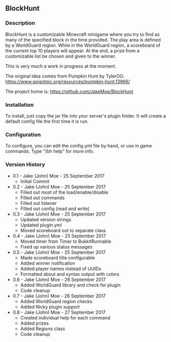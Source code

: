 ## BlockHunt

### Description

BlockHunt is a customizable Minecraft minigame where you try to find as many of the specified block in the time provided. The play area is defined by a WorldGuard region. While in the WorldGuard region, a scoreboard of the current top 10 players will appear. At the end, a prize from a customizable list be chosen and given to the winner.

This is very much a work in progress at the moment.

The original idea comes from Pumpkin Hunt by TylerOG: https://www.spigotmc.org/resources/pumpkin-hunt.13966/

The project home is: https://github.com/JakeMoe/BlockHunt

### Installation

To install, just copy the jar file into your server's plugin folder. It will create a default config file the first time it is run.

### Configuration

To configure, you can edit the config.yml file by hand, or use in game commands. Type "/bh help" for more info. 

### Version History

* 0.1 - Jake (John) Moe - 25 September 2017
  * Initial Commit
* 0.2 - Jake (John) Moe - 25 September 2017
  * Filled out most of the load/enable/disable
  * Filled out commands
  * Filled out listener
  * Filled out config (read and write)
* 0.3 - Jake (John) Moe - 25 September 2017
  * Updated version strings
  * Updated plugin.yml
  * Moved scoreboard out to separate class
* 0.4 - Jake (John) Moe - 25 September 2017
  * Moved timer from Timer to BukkitRunnable
  * Fixed up various status messages
* 0.5 - Jake (John) Moe - 25 September 2017
  * Made scoreboard title configurable
  * Added winner notification
  * Added player names instead of UUIDs
  * Formatted about and syntax output with colors
* 0.6 - Jake (John) Moe - 26 September 2017
  * Added WorldGuard library and check for plugin
  * Code cleanup
* 0.7 - Jake (John) Moe - 26 September 2017
  * Added WorldGuard region checks
  * Added Nicky plugin support
* 0.8 - Jake (John) Moe - 27 September 2017
  * Created individual help for each command
  * Added prizes
  * Added Regions class
  * Code cleanup